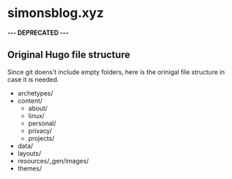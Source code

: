 # simonsblog.xyz

**--- DEPRECATED ---**

## Original Hugo file structure

Since git doens't include empty folders, here is the orinigal file structure in case it is needed.

- archetypes/
- content/
  - about/
  - linux/
  - personal/
  - privacy/
  - projects/
- data/
- layouts/
- resources/\_gen/images/
- themes/
